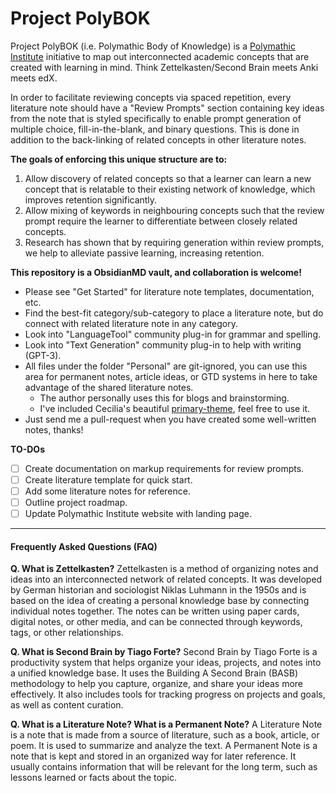 # Project PolyBOK
Project PolyBOK (i.e. Polymathic Body of Knowledge) is a [Polymathic Institute](http://polymathic.institute/) initiative to map out interconnected academic concepts that are created with learning in mind. Think Zettelkasten/Second Brain meets Anki meets edX.

In order to facilitate reviewing concepts via spaced repetition, every literature note should have a "Review Prompts" section containing key ideas from the note that is styled specifically to enable prompt generation of multiple choice, fill-in-the-blank, and binary questions.  This is done in addition to the back-linking of related concepts in other literature notes. 

**The goals of enforcing this unique structure are to:**
1. Allow discovery of related concepts so that a learner can learn a new concept that is relatable to their existing network of knowledge, which improves retention significantly.
2. Allow mixing of keywords in neighbouring concepts such that the review prompt require the learner to differentiate between closely related concepts.
3. Research has shown that by requiring generation within review prompts, we help to alleviate passive learning, increasing retention.

**This repository is a ObsidianMD vault, and collaboration is welcome!**
- Please see "Get Started" for literature note templates, documentation, etc.
- Find the best-fit category/sub-category to place a literature note, but do connect with related literature note in any category.
- Look into "LanguageTool" community plug-in for grammar and spelling.
- Look into "Text Generation" community plug-in to help with writing (GPT-3).
- All files under the folder "Personal" are git-ignored, you can use this area for permanent notes, article ideas, or GTD systems in here to take advantage of the shared literature notes.
	- The author personally uses this for blogs and brainstorming.
	- I've included Cecilia's beautiful [primary-theme](https://github.com/ceciliamay/obsidianmd-theme-primary), feel free to use it.
- Just send me a pull-request when you have created some well-written notes, thanks!

**TO-DOs**
- [ ] Create documentation on markup requirements for review prompts.
- [ ] Create literature template for quick start.
- [ ] Add some literature notes for reference.
- [ ] Outline project roadmap.
- [ ] Update Polymathic Institute website with landing page.

---
#### Frequently Asked Questions (FAQ)

**Q. What is Zettelkasten?**
Zettelkasten is a method of organizing notes and ideas into an interconnected network of related concepts. It was developed by German historian and sociologist Niklas Luhmann in the 1950s and is based on the idea of creating a personal knowledge base by connecting individual notes together. The notes can be written using paper cards, digital notes, or other media, and can be connected through keywords, tags, or other relationships.

**Q. What is Second Brain by Tiago Forte?**
Second Brain by Tiago Forte is a productivity system that helps organize your ideas, projects, and notes into a unified knowledge base. It uses the Building A Second Brain (BASB) methodology to help you capture, organize, and share your ideas more effectively. It also includes tools for tracking progress on projects and goals, as well as content curation.

**Q. What is a Literature Note? What is a Permanent Note?**
A Literature Note is a note that is made from a source of literature, such as a book, article, or poem. It is used to summarize and analyze the text. A Permanent Note is a note that is kept and stored in an organized way for later reference. It usually contains information that will be relevant for the long term, such as lessons learned or facts about the topic.


